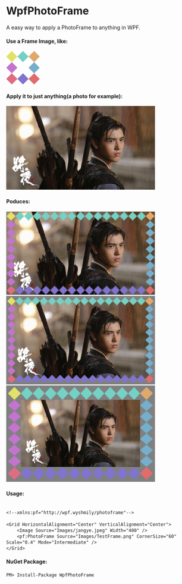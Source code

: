 # WpfPhotoFrame
A easy way to apply a PhotoFrame to anything in WPF.

#### Use a Frame Image, like:
<img src="https://github.com/wyshmily/WpfPhotoFrame/blob/master/WpfPhotoFrame.Demo/Images/TestFrame.png" width="90">

#### Apply it to just anything(a photo for example):
<img src="https://github.com/wyshmily/WpfPhotoFrame/blob/master/WpfPhotoFrame.Demo/Images/jangye.jpeg" width="400">

#### Poduces:
<img src="https://github.com/wyshmily/WpfPhotoFrame/blob/master/WpfPhotoFrame.Demo/Images/result.png" width="400">
<img src="https://github.com/wyshmily/WpfPhotoFrame/blob/master/WpfPhotoFrame.Demo/Images/result2.png" width="400">
<img src="https://github.com/wyshmily/WpfPhotoFrame/blob/master/WpfPhotoFrame.Demo/Images/result3.png" width="400">

#### Usage:
````xaml

<!--xmlns:pf="http://wpf.wyshmily/photoframe"-->

<Grid HorizontalAlignment="Center" VerticalAlignment="Center">
    <Image Source="Images/jangye.jpeg" Width="400" />
    <pf:PhotoFrame Source="Images/TestFrame.png" CornerSize="60" Scale="0.4" Mode="Intermediate" />
</Grid>

````

#### NuGet Package:
`PM> Install-Package WpfPhotoFrame`
